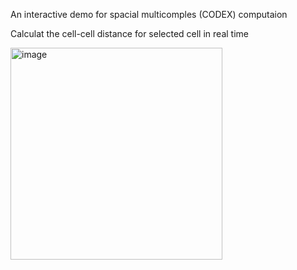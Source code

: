 An interactive demo for spacial multicomples (CODEX) computaion

Calculat the cell-cell distance for selected cell in real time


<img width="339" alt="image" src="https://github.com/user-attachments/assets/9278ff5c-3815-410c-ac24-cbcb6c90f886" />
